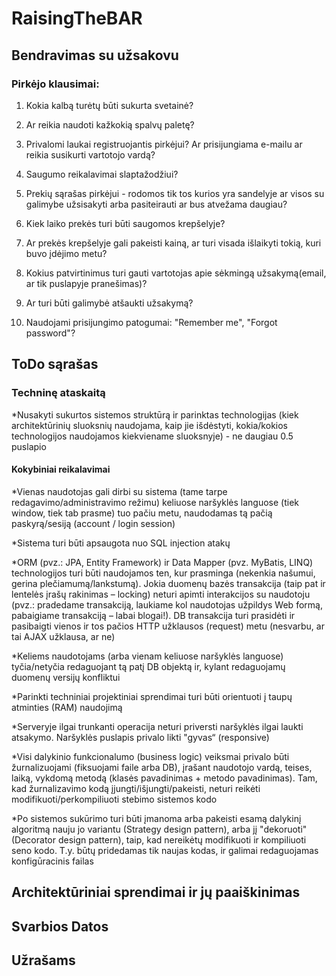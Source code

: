 # RaisingTheBAR

## Bendravimas su užsakovu

### Pirkėjo klausimai:

1. Kokia kalbą turėtų būti sukurta svetainė?

2. Ar reikia naudoti kažkokią spalvų paletę?

3. Privalomi laukai registruojantis pirkėjui? Ar prisijungiama e-mailu ar reikia susikurti vartotojo vardą?

4. Saugumo reikalavimai slaptažodžiui?

5. Prekių sąrašas pirkėjui - rodomos tik tos kurios yra sandelyje
                             ar visos su galimybe užsisakyti arba pasiteirauti ar bus atvežama daugiau?

6. Kiek laiko prekės turi būti saugomos krepšelyje?

7. Ar prekės krepšelyje gali pakeisti kainą, ar turi visada išlaikyti tokią, kuri buvo įdėjimo metu?

8. Kokius patvirtinimus turi gauti vartotojas apie sėkmingą užsakymą(email, ar tik puslapyje pranešimas)?

9. Ar turi būti galimybė atšaukti užsakymą?

10. Naudojami prisijungimo patogumai: "Remember me", "Forgot password"?


## ToDo sąrašas


### Techninę ataskaitą

  *Nusakyti sukurtos sistemos struktūrą ir parinktas technologijas (kiek architektūrinių sluoksnių naudojama, kaip jie išdėstyti, kokia/kokios technologijos naudojamos kiekviename sluoksnyje) - ne daugiau 0.5 puslapio

#### Kokybiniai reikalavimai

  *Vienas naudotojas gali dirbi su sistema (tame tarpe redagavimo/administravimo režimu) keliuose naršyklės languose (tiek window, tiek tab prasme) tuo pačiu metu, naudodamas tą pačią paskyrą/sesiją (account / login session)
  
  *Sistema turi būti apsaugota nuo SQL injection atakų
  
  *ORM (pvz.: JPA, Entity Framework) ir Data Mapper (pvz. MyBatis, LINQ) technologijos turi būti naudojamos ten, kur prasminga (nekenkia našumui, gerina plečiamumą/lankstumą). Jokia duomenų bazės transakcija (taip pat ir lentelės įrašų rakinimas – locking) neturi apimti interakcijos su naudotoju (pvz.: pradedame transakciją, laukiame kol naudotojas užpildys Web formą, pabaigiame transakciją – labai blogai!). DB transakcija turi prasidėti ir pasibaigti vienos ir tos pačios HTTP užklausos (request) metu (nesvarbu, ar tai AJAX užklausa, ar ne)
  
  *Keliems naudotojams (arba vienam keliuose naršyklės languose) tyčia/netyčia redaguojant tą patį DB objektą ir, kylant redaguojamų duomenų versijų konfliktui
  
  *Parinkti techniniai projektiniai sprendimai turi būti orientuoti į taupų atminties (RAM) naudojimą
  
  *Serveryje ilgai trunkanti operacija neturi priversti naršyklės ilgai laukti atsakymo. Naršyklės puslapis privalo likti "gyvas“ (responsive)

  *Visi dalykinio funkcionalumo (business logic) veiksmai privalo būti žurnalizuojami (fiksuojami faile arba DB), įrašant naudotojo vardą, teises, laiką, vykdomą metodą (klasės pavadinimas + metodo pavadinimas). Tam, kad žurnalizavimo kodą įjungti/išjungti/pakeisti, neturi reikėti modifikuoti/perkompiliuoti stebimo sistemos kodo
  
  *Po sistemos sukūrimo turi būti įmanoma arba pakeisti esamą dalykinį algoritmą nauju jo variantu (Strategy design pattern), arba jį "dekoruoti" (Decorator design pattern), taip, kad nereikėtų modifikuoti ir kompiliuoti seno kodo. T.y. būtų pridedamas tik naujas kodas, ir galimai redaguojamas konfigūracinis failas

## Architektūriniai sprendimai ir jų paaiškinimas


## Svarbios Datos


## Užrašams
